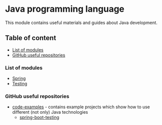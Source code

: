 # Java programming language

This module contains useful materials and guides about Java development.

## Table of content

- [List of modules](#list-of-modules)
- [GitHub useful repositories](#github-useful-repositories)


### List of modules

- [Spring](spring/README.md)
- [Testing](testing/README.md)


### GitHub useful repositories

- [code-examples](https://github.com/thombergs/code-examples) - contains example projects which show how to use 
different (not only) Java technologies
  - [spring-boot-testing](https://github.com/thombergs/code-examples/tree/master/spring-boot/spring-boot-testing)
